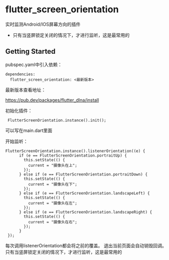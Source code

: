 # flutter_screen_orientation

实时监测Android/IOS屏幕方向的插件

- 只有当竖屏锁定关闭的情况下，才进行监听，这是最常用的


## Getting Started

pubspec.yaml中引入依赖：

```
dependencies:
  flutter_screen_orientation: <最新版本>
```


最新版本查看地址：

https://pub.dev/packages/flutter_dlna/install


初始化插件：

```
 FlutterScreenOrientation.instance().init();
```

可以写在main.dart里面

开始监听：

```
FlutterScreenOrientation.instance().listenerOrientation((e) {
      if (e == FlutterScreenOrientation.portraitUp) {
        this.setState(() {
          current = "摄像头在上";
        });
      } else if (e == FlutterScreenOrientation.portraitDown) {
        this.setState(() {
          current = "摄像头在下";
        });
      } else if (e == FlutterScreenOrientation.landscapeLeft) {
        this.setState(() {
          current = "摄像头在左";
        });
      } else if (e == FlutterScreenOrientation.landscapeRight) {
        this.setState(() {
          current = "摄像头在右";
        });
      }
 });
```

每次调用listenerOrientation都会将之前的覆盖。
退出当前页面会自动销毁回调。
只有当竖屏锁定关闭的情况下，才进行监听，这是最常用的



